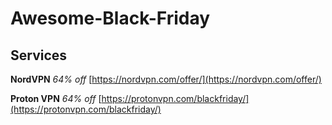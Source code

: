 # Awesome-Black-Friday

## Services

**NordVPN** *64% off* [https://nordvpn.com/offer/](https://nordvpn.com/offer/)

**Proton VPN** *64% off* [https://protonvpn.com/blackfriday/](https://protonvpn.com/blackfriday/)
